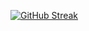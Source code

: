 [![GitHub Streak](https://streak-stats.demolab.com?user=Kanashimo&theme=transparent&border_radius=&short_numbers=true&background=45%2C02030B%2C042727&border=18EBE7&fire=18EBE7&stroke=18EBE7&ring=18EBE7&currStreakNum=18EBE7&sideNums=18EBE7&currStreakLabel=18EBE7&sideLabels=18EBE7&dates=18EBE7&excludeDaysLabel=18EBE7&hide_total_contributions=true)](https://git.io/streak-stats)
